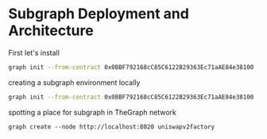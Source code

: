 # Subgraph Deployment and Architecture

First let's install 


```bash
graph init --from-contract 0x0BBF792168cC85C6122B29363Ec71aAE84e38100 --node  http://localhost:8030 --network testnet
```

creating a subgraph environment locally
```bash
graph init --from-contract 0x0BBF792168cC85C6122B29363Ec71aAE84e38100 --node  http://localhost:8030 --network testnet
```

spotting a place for subgraph in TheGraph network
```
graph create --node http://localhost:8020 uniswapv2factory
```
